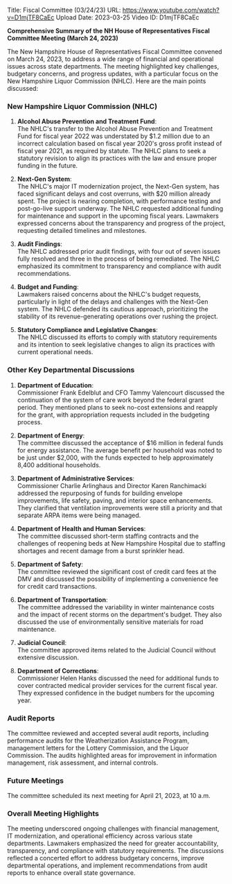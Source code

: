 Title: Fiscal Committee (03/24/23)
URL: https://www.youtube.com/watch?v=D1mjTF8CaEc
Upload Date: 2023-03-25
Video ID: D1mjTF8CaEc

**Comprehensive Summary of the NH House of Representatives Fiscal Committee Meeting (March 24, 2023)**

The New Hampshire House of Representatives Fiscal Committee convened on March 24, 2023, to address a wide range of financial and operational issues across state departments. The meeting highlighted key challenges, budgetary concerns, and progress updates, with a particular focus on the New Hampshire Liquor Commission (NHLC). Here are the main points discussed:

### **New Hampshire Liquor Commission (NHLC)**

1. **Alcohol Abuse Prevention and Treatment Fund**:  
   The NHLC's transfer to the Alcohol Abuse Prevention and Treatment Fund for fiscal year 2022 was understated by $1.2 million due to an incorrect calculation based on fiscal year 2020's gross profit instead of fiscal year 2021, as required by statute. The NHLC plans to seek a statutory revision to align its practices with the law and ensure proper funding in the future.

2. **Next-Gen System**:  
   The NHLC's major IT modernization project, the Next-Gen system, has faced significant delays and cost overruns, with $20 million already spent. The project is nearing completion, with performance testing and post-go-live support underway. The NHLC requested additional funding for maintenance and support in the upcoming fiscal years. Lawmakers expressed concerns about the transparency and progress of the project, requesting detailed timelines and milestones.

3. **Audit Findings**:  
   The NHLC addressed prior audit findings, with four out of seven issues fully resolved and three in the process of being remediated. The NHLC emphasized its commitment to transparency and compliance with audit recommendations.

4. **Budget and Funding**:  
   Lawmakers raised concerns about the NHLC's budget requests, particularly in light of the delays and challenges with the Next-Gen system. The NHLC defended its cautious approach, prioritizing the stability of its revenue-generating operations over rushing the project.

5. **Statutory Compliance and Legislative Changes**:  
   The NHLC discussed its efforts to comply with statutory requirements and its intention to seek legislative changes to align its practices with current operational needs.

### **Other Key Departmental Discussions**

1. **Department of Education**:  
   Commissioner Frank Edelblut and CFO Tammy Valencourt discussed the continuation of the system of care work beyond the federal grant period. They mentioned plans to seek no-cost extensions and reapply for the grant, with appropriation requests included in the budgeting process.

2. **Department of Energy**:  
   The committee discussed the acceptance of $16 million in federal funds for energy assistance. The average benefit per household was noted to be just under $2,000, with the funds expected to help approximately 8,400 additional households.

3. **Department of Administrative Services**:  
   Commissioner Charlie Arlinghaus and Director Karen Ranchimacki addressed the repurposing of funds for building envelope improvements, life safety, paving, and interior space enhancements. They clarified that ventilation improvements were still a priority and that separate ARPA items were being managed.

4. **Department of Health and Human Services**:  
   The committee discussed short-term staffing contracts and the challenges of reopening beds at New Hampshire Hospital due to staffing shortages and recent damage from a burst sprinkler head.

5. **Department of Safety**:  
   The committee reviewed the significant cost of credit card fees at the DMV and discussed the possibility of implementing a convenience fee for credit card transactions.

6. **Department of Transportation**:  
   The committee addressed the variability in winter maintenance costs and the impact of recent storms on the department's budget. They also discussed the use of environmentally sensitive materials for road maintenance.

7. **Judicial Council**:  
   The committee approved items related to the Judicial Council without extensive discussion.

8. **Department of Corrections**:  
   Commissioner Helen Hanks discussed the need for additional funds to cover contracted medical provider services for the current fiscal year. They expressed confidence in the budget numbers for the upcoming year.

### **Audit Reports**

The committee reviewed and accepted several audit reports, including performance audits for the Weatherization Assistance Program, management letters for the Lottery Commission, and the Liquor Commission. The audits highlighted areas for improvement in information management, risk assessment, and internal controls.

### **Future Meetings**

The committee scheduled its next meeting for April 21, 2023, at 10 a.m.

### **Overall Meeting Highlights**

The meeting underscored ongoing challenges with financial management, IT modernization, and operational efficiency across various state departments. Lawmakers emphasized the need for greater accountability, transparency, and compliance with statutory requirements. The discussions reflected a concerted effort to address budgetary concerns, improve departmental operations, and implement recommendations from audit reports to enhance overall state governance.